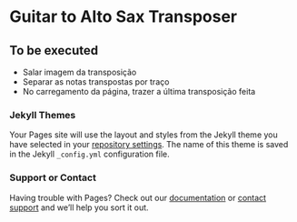# Guitar to Alto Sax Transposer

## To be executed

- Salar imagem da transposição
- Separar as notas transpostas por traço
- No carregamento da página, trazer a última transposição feita

### Jekyll Themes

Your Pages site will use the layout and styles from the Jekyll theme you have selected in your [repository settings](https://github.com/fabioaleixo/guitar-to-alto-sax-transposer/settings/pages). The name of this theme is saved in the Jekyll `_config.yml` configuration file.

### Support or Contact

Having trouble with Pages? Check out our [documentation](https://docs.github.com/categories/github-pages-basics/) or [contact support](https://support.github.com/contact) and we’ll help you sort it out.
